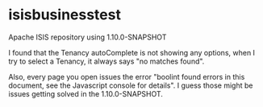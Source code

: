 # isisbusinesstest 

Apache ISIS repository using 1.10.0-SNAPSHOT

I found that the Tenancy autoComplete is not showing any options,
when I try to select a Tenancy, it always says "no matches found".

Also, every page you open issues the error "boolint found errors in
this document, see the Javascript console for details". I guess those
might be issues getting solved in the 1.10.0-SNAPSHOT.




